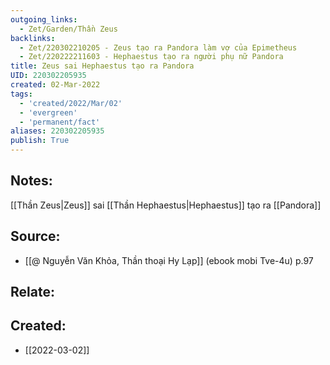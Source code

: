 ```yaml
---
outgoing_links:
  - Zet/Garden/Thần Zeus
backlinks:
  - Zet/220302210205 - Zeus tạo ra Pandora làm vợ của Epimetheus
  - Zet/220222211603 - Hephaestus tạo ra người phụ nữ Pandora
title: Zeus sai Hephaestus tạo ra Pandora
UID: 220302205935
created: 02-Mar-2022
tags:
  - 'created/2022/Mar/02'
  - 'evergreen'
  - 'permanent/fact'
aliases: 220302205935
publish: True
---
```

## Notes:
[[Thần Zeus|Zeus]] sai [[Thần Hephaestus|Hephaestus]] tạo ra [[Pandora]]

## Source:
- [[@ Nguyễn Văn Khỏa, Thần thoại Hy Lạp]] (ebook mobi Tve-4u) p.97

## Relate:

## Created:
- [[2022-03-02]]
